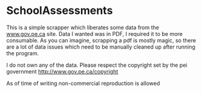 # SchoolAssessments

This is a simple scrapper which liberates some data from the www.gov.pe.ca site. Data I wanted was in PDF, I required it to be more consumable. As you can imagine, scrapping a pdf is mostly magic, so there are a lot of data issues which need to be manually cleaned up after running the program.

I do not own any of the data. Please respect the copyright set by the pei government
http://www.gov.pe.ca/copyright

As of time of writing non-commercial reproduction is allowed
